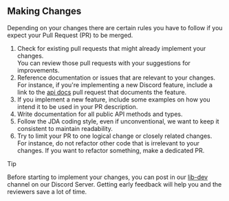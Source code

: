 ## Making Changes

Depending on your changes there are certain rules you have to follow if you expect your Pull Request (PR) to be merged.

1. Check for existing pull requests that might already implement your changes.  
    You can review those pull requests with your suggestions for improvements.
1. Reference documentation or issues that are relevant to your changes.  
    For instance, if you're implementing a new Discord feature, include a link to the [api docs](https://github.com/discord/discord-api-docs) pull request that documents the feature.
1. If you implement a new feature, include some examples on how you intend it to be used in your PR description.
1. Write documentation for all public API methods and types.
1. Follow the JDA coding style, even if unconventional, we want to keep it consistent to maintain readability.
1. Try to limit your PR to one logical change or closely related changes.  
    For instance, do not refactor other code that is irrelevant to your changes. If you want to refactor something, make a dedicated PR.

> [!TIP]
> Before starting to implement your changes, you can post in our [lib-dev](https://discord.gg/qcy8K58zWb) channel on our Discord Server. Getting early feedback will help you and the reviewers save a lot of time.
